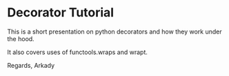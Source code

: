 # Decorator Tutorial

This is a short presentation on python decorators and how they work under the hood.

It also covers uses of functools.wraps and wrapt.

Regards,
Arkady
